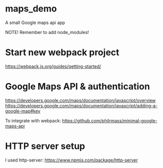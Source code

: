 # maps_demo
A small Google maps api app

NOTE! Remember to add node_modules!

# Start new webpack project
https://webpack.js.org/guides/getting-started/

# Google Maps API & authentication
https://developers.google.com/maps/documentation/javascript/overview
https://developers.google.com/maps/documentation/javascript/adding-a-google-map#key

To integrate with webpack:
https://github.com/philrmass/minimal-google-maps-api

# HTTP server setup
I used http-server:
https://www.npmjs.com/package/http-server

